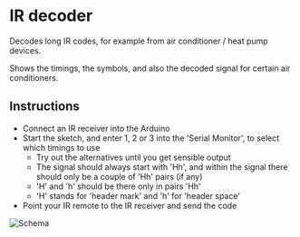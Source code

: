 # IR decoder

Decodes long IR codes, for example from air conditioner / heat pump devices.

Shows the timings, the symbols, and also the decoded signal for certain air conditioners.


## Instructions

* Connect an IR receiver into the Arduino
* Start the sketch, and enter 1, 2 or 3 into the 'Serial Monitor', to select which timings to use
   * Try out the alternatives until you get sensible output
   * The signal should always start with 'Hh', and within the signal there should only be a couple of 'Hh' pairs (if any)
   * 'H' and 'h' should be there only in pairs 'Hh'
   * 'H' stands for 'header mark' and 'h' for 'header space'
* Point your IR remote to the IR receiver and send the code

![Schema](arduino_irreceiver.png)
